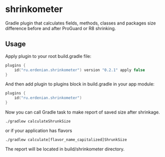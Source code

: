 # shrinkometer

Gradle plugin that calculates fields, methods, classes and packages size difference before and after ProGuard or R8 shrinking.

## Usage

Apply plugin to your root build.gradle file:
```kotlin
plugins {
    id("ru.erdenian.shrinkometer") version "0.2.1" apply false
}
```

And then add plugin to plugins block in build.gradle in your app module:
```kotlin
plugins {
    id("ru.erdenian.shrinkometer")
}
```

Now you can call Gradle task to make report of saved size after shrinkage.
```shell script
./gradlew calculateShrunkSize
```
or if your application has flavors
```shell script
./gradlew calculate[flavor_name_capitalized]ShrunkSize
```

The report will be located in build/shrinkometer directory.
